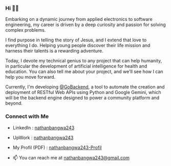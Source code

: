 ### Hi 👋😀

<!--
**nathanbangwa243/nathanbangwa243** is a ✨ _special_ ✨ repository because its `README.md` (this file) appears on your GitHub profile.

Here are some ideas to get you started:

- 🔭 I’m currently working on ...
- 🌱 I’m currently learning ...
- 👯 I’m looking to collaborate on ...
- 🤔 I’m looking for help with ...
- 💬 Ask me about ...
- 📫 How to reach me: ...
- 😄 Pronouns: ...
- ⚡ Fun fact: ...
-->

<!-- Embarking on a dynamic journey from applied electronics to software engineering, my career has been shaped by an insatiable curiosity and a passion for numbers.

I find purpose in telling the story of Jesus at [@GoFamille](https://github.com/GoFamille), and I extend that love to everything I do. Helping young people discover their life mission and harness their talents is a rewarding adventure.

Today, I devote my technical genius to any project that can help humanity, in particular the development of artificial intelligence in the fields of health and education.

At the moment I'm working on [@GoBackend](https://github.com/GoBackend), a tool to automate the creation and deployment of RESTFul Web APIs with Python and Google Gemini, which will be the backend engine for a community platform and others. -->

Embarking on a dynamic journey from applied electronics to software engineering, my career is driven by a deep curiosity and passion for solving complex problems.

I find purpose in telling the story of Jesus, and I extend that love to everything I do. Helping young people discover their life mission and harness their talents is a rewarding adventure.

Today, I devote my technical genius to any project that can help humanity, in particular the development of artificial intelligence for health and education. You can also tell me about your project, and we'll see how I can help you move forward.

Currently, I'm developing [@GoBackend](https://github.com/GoBackend), a tool to automate the creation and deployment of RESTful Web APIs using Python and Google Gemini, which will be the backend engine designed to power a community platform and beyond.

### Connect with Me

- LinkedIn : [nathanbangwa243](https://www.linkedin.com/in/nathanbangwa243/)
- UpWork : [nathanbangwa243](https://www.upwork.com/freelancers/~010b5001634e5219bd)

- My Profil (PDF) : [nathanbangwa243-Profil](docs/Nathan-Bangwa-Profile-CV.pdf)
- 📫 You can reach me at nathanbangwa243@gmail.com